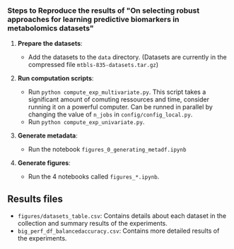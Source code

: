 ### Steps to Reproduce the results of "On selecting robust approaches for learning predictive biomarkers in metabolomics datasets"

1. **Prepare the datasets**:
   - Add the datasets to the `data` directory. (Datasets are currently in the compressed file `mtbls-835-datasets.tar.gz`)

2. **Run computation scripts**:
   - Run `python compute_exp_multivariate.py`. This script takes a significant amount of comuting ressources and time, consider running it on a powerful computer. Can be runned in parallel by changing the value of `n_jobs` in `config/config_local.py`.
   - Run `python compute_exp_univariate.py`.

3. **Generate metadata**:
   - Run the notebook `figures_0_generating_metadf.ipynb`

4. **Generate figures**:
   - Run the 4 notebooks called `figures_*.ipynb`.

## Results files

- `figures/datasets_table.csv`: Contains details about each dataset in the collection and summary results of the experiments.
- `big_perf_df_balancedaccuracy.csv`: Contains more detailed results of the experiments.
